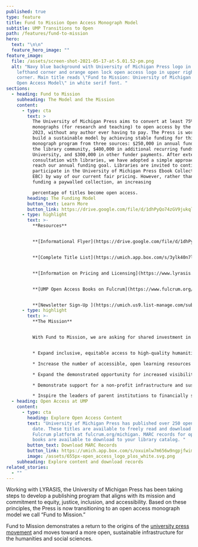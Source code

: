 ```yaml
---
published: true
type: feature
title: Fund to Mission Open Access Monograph Model
subtitle: UMP Transitions to Open
path: /features/fund-to-mission
hero:
  text: "\n\n"
  feature_hero_image: ""
feature_image:
  file: /assets/screen-shot-2021-05-17-at-5.01.52-pm.png
  alt: "Navy blue background with University of Michigan Press logo in upper
    lefthand corner and orange open lock open access logo in upper righthand
    corner. Main title reads \"Fund to Mission: University of Michigan Press'
    Open Access Model\" in white serif font. "
sections:
  - heading: Fund to Mission
    subheading: The Model and the Mission
    content:
      - type: cta
        text: >
          The University of Michigan Press aims to convert at least 75% of its
          monographs (for research and teaching) to open access by the end of
          2023, without any author ever having to pay. The Press is working to
          build a sustainable model by achieving stable funding for this
          monograph program from three sources: $250,000 in annual funding from
          the library community, $400,000 in additional recurring funds from the
          University, and $300,000 in other funder payments. After extensive
          consultation with libraries, we have adopted a simple approach to
          reach our annual funding goal. Libraries are invited to continue to
          participate in the University of Michigan Press Ebook Collection (UMP
          EBC) by way of our current fair pricing. However, rather than only
          funding a paywalled collection, an increasing

          percentage of titles become open access. 
        heading: The Funding Model
        button_text: Learn More
        button_link: https://drive.google.com/file/d/1dhPyQo74zGV9jukqlootY8JF8uj-7Q2p/view
      - type: highlight
        text: >-
          **Resources**


          **[Informational Flyer](https://drive.google.com/file/d/1dhPyQo74zGV9jukqlootY8JF8uj-7Q2p/view)**


          **[Complete Title List](https://umich.app.box.com/s/3ylk40n7lo3oyl62j9wlvvhus69ocf0v)**


          **[Information on Pricing and Licensing](https://www.lyrasis.org/content/Pages/product-details.aspx?pid=8D37544B-F9AA-E811-9416-00155DA0E429)**


          **[UMP Open Access Books on Fulcrum](https://www.fulcrum.org/michigan?locale=en&user_access=oa)**


          **[Newsletter Sign-Up ](https://umich.us9.list-manage.com/subscribe?u=a4cd6f758656d0e1542fcb495&id=ee5048bf45)**
      - type: highlight
        text: >-
          **The Mission**


          With Fund to Mission, we are asking for shared investment in strengthening humanities and social sciences infrastructure and scholarship. Through a transparent model that fits with existing library workflows and provides unique benefits to supporters, we hope to:


          * Expand inclusive, equitable access to high-quality humanities and qualitative social science scholarship for diverse, global audiences;

          * Increase the number of accessible, open learning resources for students that are instantly available, downloadable, and free of DRM restrictions;

          * Expand the demonstrated opportunity for increased visibility and impact that open access provides to all authors, without the inequities of “pay to publish”;

          * Demonstrate support for a non-profit infrastructure and sustainable business model, on a platform that already hosts other university press content and collections;

          * Inspire the leaders of parent institutions to financially support their presses in more sustainable and open approaches to monograph publishing.
  - heading: Open Access at UMP
    content:
      - type: cta
        heading: Explore Open Access Content
        text: "University of Michigan Press has published over 250 open access titles to
          date. These titles are available to freely read and download on the
          Fulcrum platform at fulcrum.org/michigan. MARC records for open access
          books are available to download to your library catalog. "
        button_text: Download MARC Records
        button_link: https://umich.app.box.com/s/oxuimlw7m656w9ngpjfwim10zdqxy5at
        image: /assets/655px-open_access_logo_plos_white.svg.png
    subheading: Explore content and download records
related_stories:
  - ""
---
```

Working with LYRASIS, the University of Michigan Press has been taking steps to develop a publishing program that aligns with its mission and commitment to equity, justice, inclusion, and accessibility. Based on these principles, the Press is now transitioning to an open access monograph model we call “Fund to Mission.” 

Fund to Mission demonstrates a return to the origins of the [university press movement](https://aupresses.org/the-value-of-university-presses/) and moves toward a
more open, sustainable infrastructure for the humanities and social sciences.